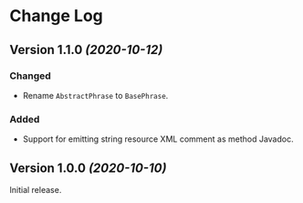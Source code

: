 Change Log
==========

Version 1.1.0 *(2020-10-12)*
----------------------------
### Changed
- Rename `AbstractPhrase` to `BasePhrase`.

### Added
- Support for emitting string resource XML comment as method Javadoc.


Version 1.0.0 *(2020-10-10)*
----------------------------
Initial release.
